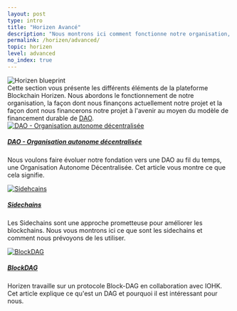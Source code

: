 ```yaml
---
layout: post
type: intro
title: "Horizen Avancé"
description: "Nous montrons ici comment fonctionne notre organisation, comment nous la finançons ainsi que les défis d'inginérie auxquels nous sommes confrontés"
permalink: /horizen/advanced/
topic: horizen
level: advanced
no_index: true
---
```


<div class="row mb-3">
    <div class="col-md-3">
        <img src="{{site.baseurl_root}}/assets/img/icons/topics/horizen-bp.svg" alt="Horizen blueprint" class="lead-icon"/>
    </div>
    <div class="col-md-9 lead">
        Cette section vous présente les différents éléments de la plateforme Blockchain Horizen. Nous abordons le fonctionnement de notre organisation, la façon dont nous finançons actuellement notre projet et la façon dont nous financerons notre projet à l'avenir au moyen du modèle de financement durable de <a href="{{ site.baseurl }}{% post_url /horizen/advanced/2027-01-01-dao-decentralized-autonomous-organization %}">DAO</a>.
    </div>
</div>

<div class="row mt-5">
    <div class="col-md-3">
        <a href="{{ site.baseurl }}{% post_url /horizen/advanced/2027-01-01-dao-decentralized-autonomous-organization %}">
            <img src="{{site.baseurl_root}}/assets/post_files/horizen/advanced/intro/dao.svg" alt="DAO - Organisation autonome décentralisée"/>
        </a>
    </div>
    <div class="col-md-9">
        <a class="font-weight-bold" href="{{ site.baseurl }}{% post_url /horizen/advanced/2027-01-01-dao-decentralized-autonomous-organization %}">
        <h5 class="intro-article-title">DAO - Organisation autonome décentralisée</h5>
        </a>
        <p class="mb-1">
            Nous voulons faire évoluer notre fondation vers une DAO au fil du temps, une Organisation Autonome Décentralisée. Cet article vous montre ce que cela signifie.
        </p>
    </div>
</div>

<div class="row mt-5">
    <div class="col-md-3">
        <a href="{{ site.baseurl }}{% post_url /horizen/advanced/2027-01-03-sidechains %}">
            <img src="{{site.baseurl_root}}/assets/post_files/horizen/advanced/intro/sidechains.svg" alt="Sidehcains" />
        </a>
    </div>
    <div class="col-md-9">
        <a class="font-weight-bold" href="{{ site.baseurl }}{% post_url /horizen/advanced/2027-01-03-sidechains %}">
        <h5 class="intro-article-title">Sidechains</h5>
        </a>
        <p class="mb-1">
        Les Sidechains sont une approche prometteuse pour améliorer les blockchains. Nous vous montrons ici ce que sont les sidechains et comment nous prévoyons de les utiliser.
        </p>
    </div>
</div>

<div class="row mt-5">
    <div class="col-md-3">
        <a href="{{ site.baseurl }}{% post_url /horizen/advanced/2027-01-02-block-dag %}">
            <img src="{{site.baseurl_root}}/assets/post_files/horizen/advanced/intro/dag.svg" alt="BlockDAG" />
        </a>
    </div>
    <div class="col-md-9">
        <a class="font-weight-bold" href="{{ site.baseurl }}{% post_url /horizen/advanced/2027-01-02-block-dag %}">
        <h5 class="intro-article-title">BlockDAG</h5>
        </a>
        <p class="mb-1">
            Horizen travaille sur un protocole Block-DAG en collaboration avec IOHK. Cet article explique ce qu'est un DAG et pourquoi il est intéressant pour nous.
        </p>
    </div>
</div>
